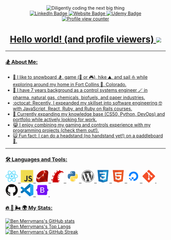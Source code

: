 <div id="header" align="center">
  <img src="https://media3.giphy.com/media/ZVik7pBtu9dNS/giphy.gif" width="60%" alt="Diligently coding the next big thing"/>
  <div id="badges">
    <a href="https://www.linkedin.com/in/benmerryman/" target="_blank">
      <img src="https://img.shields.io/badge/LinkedIn-blue?logo=linkedin&logoColor=white&style=for-the-badge" alt="LinkedIn Badge"/>
    </a>
    <a href="http://benmerryman.com" target="_blank">
      <img src="https://img.shields.io/badge/Ben_Merryman-portfolio-brightgreen?style=for-the-badge" alt="Website Badge"/>
    </a>
    <a href="https://www.udemy.com/user/ben-merryman/" target="_blank">
      <img src="https://img.shields.io/badge/Udemy-profile-blueviolet?style=for-the-badge" alt="Udemy Badge"
    </a>
  </div>
  <img src="https://komarev.com/ghpvc/?username=beingmerry&style=flat-square&color=blue" alt="Profile view counter"/>
  <h1>
    Hello world! (and profile viewers)
    <img src="https://media.giphy.com/media/v1.Y2lkPTc5MGI3NjExM2NiOTZkOGI4ZTI0ODViOTNlZTJmYmQxY2Q2OWZhZTQ4ZjE4MmI5NSZlcD12MV9pbnRlcm5hbF9naWZzX2dpZklkJmN0PXM/hvRJCLFzcasrR4ia7z/giphy.gif" width="30px"/>
  </h1>
</div>

---

### :snowboarder: About Me:
- :wave: I like to snowboard :snowboarder:, game (:game_die: or :video_game:), hike :mountain:, and sail :sailboat: while exploring around my home in Fort Collins :european_castle:, Colorado.
- :hammer: I have 7 years background as a control systems engineer :magic_wand: in pharma, natural gas, chemicals, biofuels, and paper industries.
- :octocat: Recently, I expeanded my skillset into software engineering :nerd_face: with JavaScript, React, Ruby, and Ruby on Rails courses.
- :school: Currently expanding my knowledge base (CS50, Python, DevOps) and portfolio while actively looking for work.
- :joy_cat: I enjoy combining my gaming and controls experience with my programming projects (check them out!).
- :scream_cat: Fun fact: I can do a headstand (no handstand yet!) on a paddleboard :canoe:.
    
---
    
### :hammer_and_wrench: Languages and Tools:
<div>
  
  <img src="https://github.com/devicons/devicon/blob/master/icons/react/react-original.svg" title="React" alt="React" width="40" height="40"/>&nbsp;
  <img src="https://github.com/devicons/devicon/blob/master/icons/javascript/javascript-original.svg" title="JavaScript" alt="JavaScript" width="40" height="40"/>&nbsp;
  <img src="https://github.com/devicons/devicon/blob/master/icons/ruby/ruby-original.svg" title="Ruby" alt="Ruby" width="40" height="40"/>&nbsp;
  <img src="https://github.com/devicons/devicon/blob/master/icons/rails/rails-plain.svg" title="Rails" alt="Rails" width="40" height="40"/>&nbsp;
  <img src="https://github.com/devicons/devicon/blob/master/icons/python/python-original.svg" title="Python" alt="Python" width="40" height="40"/>&nbsp;
  <img src="https://github.com/devicons/devicon/blob/master/icons/wordpress/wordpress-plain.svg" title="WordPress" alt="WordPress" width="40" height="40"/>&nbsp;
  <img src="https://github.com/devicons/devicon/blob/master/icons/css3/css3-original.svg" title="CSS3" alt="CSS3" width="40" height="40"/>&nbsp;
  <img src="https://github.com/devicons/devicon/blob/master/icons/html5/html5-original.svg" title="HTML5" alt="HTML5" width="40" height="40"/>&nbsp;
  <img src="https://github.com/devicons/devicon/blob/master/icons/digitalocean/digitalocean-original.svg" title="DigitalOcean" alt="DigitalOcean" width="40" height="40"/>&nbsp;
  <img src="https://github.com/devicons/devicon/blob/master/icons/git/git-original.svg" title="Git" alt="Git" width="40" height="40"/>&nbsp;
  <img src="https://github.com/devicons/devicon/blob/master/icons/github/github-original.svg" title="GitHub" alt="GitHub" width="40" height="40" background="white"/>&nbsp;
  <img src="https://github.com/devicons/devicon/blob/master/icons/vscode/vscode-original.svg" title="VSCode" alt="VSCode" width="40" height="40"/>&nbsp;
  <img src="https://github.com/devicons/devicon/blob/master/icons/bootstrap/bootstrap-original.svg" title="Bootstrap" alt="Bootstrap" width="40" height="40"/>&nbsp; 
  
</div>
  
  
### :fire: :ocean: :wind_face: :earth_africa: My Stats:
[![Ben Merrymans's GitHub stats](https://github-readme-stats.vercel.app/api?username=beingmerry&show_icons=true&theme=transparent&count_private=true)](https://github.com/anuraghazra/github-readme-stats)</br>
[![Ben Merrymans's Top Langs](https://github-readme-stats.vercel.app/api/top-langs/?username=beingmerry&layout=compact&theme=vision-friendly-dark)](https://github.com/anuraghazra/github-readme-stats)</br>
[![Ben Merrymans's GitHub Streak](http://github-readme-streak-stats.herokuapp.com?user=beingmerry&theme=dark&background=000000)](https://git.io/streak-stats)</br>

<!--
**beingmerry/beingmerry** is a ✨ _special_ ✨ repository because its `README.md` (this file) appears on your GitHub profile.

Here are some ideas to get you started:

- 🔭 I’m currently working on ...
- 🌱 I’m currently learning ...
- 👯 I’m looking to collaborate on ...
- 🤔 I’m looking for help with ...
- 💬 Ask me about ...
- 📫 How to reach me: ...
- 😄 Pronouns: ...
- ⚡ Fun fact: ...
-->

